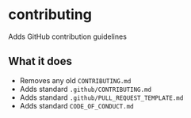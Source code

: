 
# contributing

Adds GitHub contribution guidelines

## What it does

* Removes any old `CONTRIBUTING.md`
* Adds standard `.github/CONTRIBUTING.md`
* Adds standard `.github/PULL_REQUEST_TEMPLATE.md`
* Adds standard `CODE_OF_CONDUCT.md`

